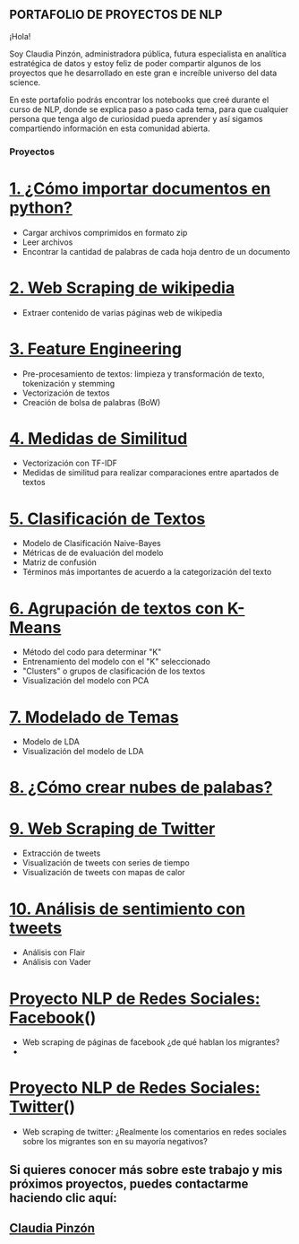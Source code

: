 ## PORTAFOLIO DE PROYECTOS DE NLP

¡Hola!

Soy Claudia Pinzón, administradora pública, futura especialista en analítica estratégica de datos y estoy feliz de poder compartir algunos de los proyectos que he desarrollado en este gran e increíble universo del data science.

En este portafolio podrás encontrar los notebooks que creé durante el curso de NLP, donde se explica paso a paso cada tema, para que cualquier persona que tenga algo de curiosidad pueda aprender y así sigamos compartiendo información en esta comunidad abierta.

### Proyectos

# [1. ¿Cómo importar documentos en python?](https://github.com/ClaudiaMarcelaPinzon/Portafolio-NLP/blob/main/1.%20Importar%20archivos%20en%20formato%20zip.ipynb)
- Cargar archivos comprimidos en formato zip
- Leer archivos
- Encontrar la cantidad de palabras de cada hoja dentro de un documento

# [2. Web Scraping de wikipedia](https://github.com/ClaudiaMarcelaPinzon/Portafolio-NLP/blob/main/2.%20Web%20Scraping%20de%20Wikipedia.ipynb)
- Extraer contenido de varias páginas web de wikipedia

# [3. Feature Engineering](https://github.com/ClaudiaMarcelaPinzon/Portafolio-NLP/blob/main/3.%20Pre-Procesamiento%20de%20texto%20y%20Featuring%20Engineering.ipynb)
- Pre-procesamiento de textos: limpieza y transformación de texto, tokenización y stemming
- Vectorización de textos
- Creación de bolsa de palabras (BoW)

# [4. Medidas de Similitud](https://github.com/ClaudiaMarcelaPinzon/Portafolio-NLP/blob/main/4.%20Vectorizaci%C3%B3n%20y%20Medidas%20de%20Similitud.ipynb)
- Vectorización con TF-IDF
- Medidas de similitud para realizar comparaciones entre apartados de textos

# [5. Clasificación de Textos](https://github.com/ClaudiaMarcelaPinzon/Portafolio-NLP/blob/main/5.%20Clasificaci%C3%B3n%20de%20Textos.%20Modelos%20de%20clasificaci%C3%B3n%20para%20NLP.ipynb)
- Modelo de Clasificación Naive-Bayes
- Métricas de de evaluación del modelo
- Matriz de confusión
- Términos más importantes de acuerdo a la categorización del texto

# [6. Agrupación de textos con K-Means](https://github.com/ClaudiaMarcelaPinzon/Portafolio-NLP/blob/main/6.%20Agrupaci%C3%B3n%20de%20textos%20con%20K-Means.ipynb)
- Método del codo para determinar "K"
- Entrenamiento del modelo con el "K" seleccionado
- "Clusters" o grupos de clasificación de los textos
- Visualización del modelo con PCA

# [7. Modelado de Temas](https://github.com/ClaudiaMarcelaPinzon/Portafolio-NLP/blob/main/7.%20Modelado%20de%20temas.ipynb)
- Modelo de LDA
- Visualización del modelo de LDA

# [8. ¿Cómo crear nubes de palabas?](https://github.com/ClaudiaMarcelaPinzon/Portafolio-NLP/blob/main/8.%20Nubes%20de%20Palabras.ipynb)

# [9. Web Scraping de Twitter](https://github.com/ClaudiaMarcelaPinzon/Portafolio-NLP/blob/main/9.%20Web%20Scraping%20de%20Twitter.ipynb)
- Extracción de tweets
- Visualización de tweets con series de tiempo
- Visualización de tweets con mapas de calor

# [10. Análisis de sentimiento con tweets](https://github.com/ClaudiaMarcelaPinzon/Portafolio-NLP/blob/main/10.%20An%C3%A1lisis%20de%20sentimiento%20sobre%20tweets.ipynb)
- Análisis con Flair
- Análisis con Vader

# [Proyecto NLP de Redes Sociales: Facebook](https://github.com/ClaudiaMarcelaPinzon/Portafolio-NLP/blob/main/Proyecto.%20Facebook.ipynb)()
- Web scraping de páginas de facebook ¿de qué hablan los migrantes?
- 
# [Proyecto NLP de Redes Sociales: Twitter](https://github.com/ClaudiaMarcelaPinzon/Portafolio-NLP/blob/main/Proyecto.%20Twitter.ipynb)()
- Web scraping de twitter: ¿Realmente los comentarios en redes sociales sobre los migrantes son en su mayoría negativos?

## Si quieres conocer más sobre este trabajo y mis próximos proyectos, puedes contactarme haciendo clic aquí:
## [Claudia Pinzón](https://www.linkedin.com/in/claudia-marcela-pinzon-rojas/)
